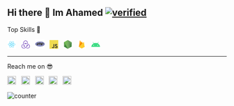 ## Hi there 👋 Im Ahamed [![verified](https://i.imgur.com/jiUIXgp.gif)](#)

Top Skills 🌟

[<img height="20" width="20" target="_blank" src="https://raw.githubusercontent.com/github/explore/80688e429a7d4ef2fca1e82350fe8e3517d3494d/topics/react/react.png" />](https://github.com/AhamedR) &nbsp;
[<img height="20" width="20" target="_blank" src="https://raw.githubusercontent.com/github/explore/80688e429a7d4ef2fca1e82350fe8e3517d3494d/topics/redux/redux.png" />](https://github.com/AhamedR) &nbsp;
[<img height="22" width="22" target="_blank" src="https://raw.githubusercontent.com/github/explore/80688e429a7d4ef2fca1e82350fe8e3517d3494d/topics/php/php.png" />](https://github.com/AhamedR) &nbsp;
[<img height="20" width="20" target="_blank" src="https://raw.githubusercontent.com/github/explore/80688e429a7d4ef2fca1e82350fe8e3517d3494d/topics/javascript/javascript.png" />](https://github.com/AhamedR) &nbsp;
[<img height="20" width="20" target="_blank" src="https://raw.githubusercontent.com/github/explore/80688e429a7d4ef2fca1e82350fe8e3517d3494d/topics/nodejs/nodejs.png" />](https://github.com/AhamedR) &nbsp;
[<img height="20" width="20" target="_blank" src="https://raw.githubusercontent.com/github/explore/80688e429a7d4ef2fca1e82350fe8e3517d3494d/topics/firebase/firebase.png" />](https://github.com/AhamedR) &nbsp;
[<img height="20" width="20" target="_blank" src="https://raw.githubusercontent.com/github/explore/80688e429a7d4ef2fca1e82350fe8e3517d3494d/topics/android/android.png" />](https://github.com/AhamedR) &nbsp; 
<hr>

Reach me on 😎

[<img height="20" width="20" target="_blank" src="https://cdn.jsdelivr.net/npm/simple-icons@v3/icons/stackoverflow.svg" />](https://stackoverflow.com/users/8009816/ahamed-rasheed) &nbsp;
[<img height="20" width="20" target="_blank" src="https://cdn.jsdelivr.net/npm/simple-icons@v3/icons/linkedin.svg" />](https://www.linkedin.com/in/ahamed-rasheed/) &nbsp;
[<img height="20" width="20" target="_blank" src="https://cdn.jsdelivr.net/npm/simple-icons@v3/icons/instagram.svg" />](https://www.instagram.com/a.h.a.m.e.d_r/) &nbsp;
[<img height="20" width="20" target="_blank" src="https://cdn.jsdelivr.net/npm/simple-icons@v3/icons/twitter.svg" />](https://twitter.com/AhamedRasheed3) &nbsp;
[<img height="20" width="20" target="_blank" src="https://cdn.jsdelivr.net/npm/simple-icons@v3/icons/meetup.svg" />](https://www.meetup.com/members/246954686/) &nbsp;

![counter](https://enkmlawdw4b0bf9.m.pipedream.net/)
<!--
**AhamedR/AhamedR** is a ✨ _special_ ✨ repository because its `README.md` (this file) appears on your GitHub profile.

Here are some ideas to get you started:

- 🔭 I’m currently working on ...
- 🌱 I’m currently learning ...
- 👯 I’m looking to collaborate on ...
- 🤔 I’m looking for help with ...
- 💬 Ask me about ...
- 📫 How to reach me: ...
- 😄 Pronouns: ...
- ⚡ Fun fact: ...
-->
